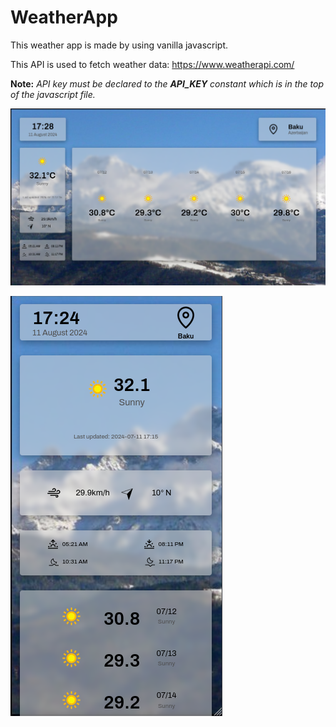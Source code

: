 # WeatherApp

This weather app is made by using vanilla javascript.

This API is used to fetch weather data:
https://www.weatherapi.com/ 

**Note:** *API key must be declared to the **API_KEY** constant which is in the top of the javascript file.*

![App Screenshot](design/app-main.png)

![Mobile App Screenshot](design/app-phone.png)